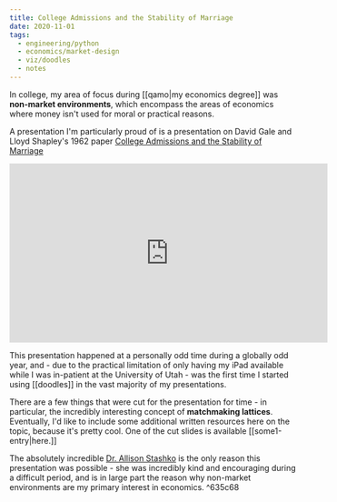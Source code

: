 ```yaml
---
title: College Admissions and the Stability of Marriage
date: 2020-11-01
tags:
  - engineering/python
  - economics/market-design
  - viz/doodles
  - notes
---
```

In college, my area of focus during [[qamo|my economics degree]] was **non-market environments**, which encompass the areas of economics where money isn't used for moral or practical reasons.

A presentation I'm particularly proud of is a presentation on David Gale and Lloyd Shapley's 1962 paper [College Admissions and the Stability of Marriage](https://www.eecs.harvard.edu/cs286r/courses/fall09/papers/galeshapley.pdf)

<iframe width="560" height="315" src="https://www.youtube.com/embed/lMFQp3wN-cg?si=WyU4VG0KnmL9BqIc" title="YouTube video player" frameborder="0" allow="accelerometer; autoplay; clipboard-write; encrypted-media; gyroscope; picture-in-picture; web-share" allowfullscreen></iframe>

This presentation happened at a personally odd time during a globally odd year, and - due to the practical limitation of only having my iPad available while I was in-patient at the University of Utah - was the first time I started using [[doodles]] in the vast majority of my presentations.

There are a few things that were cut for the presentation for time - in particular, the incredibly interesting concept of **matchmaking lattices**. Eventually, I'd like to include some additional written resources here on the topic, because it's pretty cool. One of the cut slides is available [[some1-entry|here.]]

The absolutely incredible [Dr. Allison Stashko](https://sites.google.com/view/allisonstashko/home) is the only reason this presentation was possible - she was incredibly kind and encouraging during a difficult period, and is in large part the reason why non-market environments are my primary interest in economics. ^635c68

